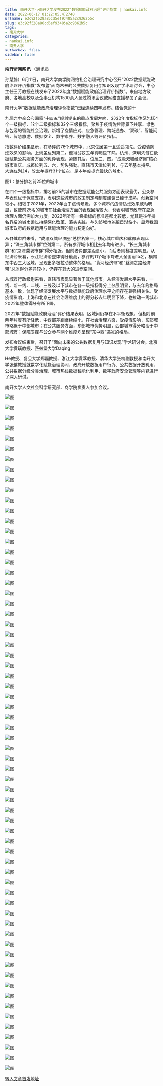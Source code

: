 ```yaml
---
title: 南开大学->南开大学发布2022“数据赋能政府治理”评价指数 | nankai.info
date: 2022-06-17 01:22:05.472740
urlname: e3c92f528a86cd5ef93485a2c9362b5c
slug: e3c92f528a86cd5ef93485a2c9362b5c
tags: 
- 南开大学
categories:
- nankai.info
- 南开大学
authorbox: false
sidebar: false
---
```

**南开新闻网讯** （通讯员

孙慧娟）6月11日，南开大学商学院网络社会治理研究中心召开“2022数据赋能政府治理评价指数”发布暨“面向未来的公共数据复用与知识发现”学术研讨会，中心主任王芳教授在线发布了2022年度“数据赋能政府治理评价指数”。来自地方政府、各地高校以及企事业机构1500余人通过腾讯会议或网络直播参加了会议。

南开大学“数据赋能政府治理评价指数”已经连续四年发布。结合党的十
<!--more-->
九届六中全会和国家“十四五”规划提出的重点发展方向，2022年度指标体系包括4个一级指标、12个二级指标和32个三级指标，聚焦于疫情防控背景下共享、绿色与包容的智能社会治理，新增了疫情应对、应急管理、跨域通办、“双碳”、智能问答、智慧旅游、数据安全、数字素养、数字融入等评价指标。

指数评价结果显示，在参评的76个城市中，北京位居第一且遥遥领先。受疫情防控效果的影响，上海虽位列第二，但得分较去年有明显下降。杭州、深圳凭借在数据赋能公共服务方面的优异表现，紧随其后，位居三、四。“成渝双城经济圈”核心城市重庆、成都位列五、六，势头强劲。直辖市天津位列16，与去年基本持平。大连位列24，较去年提升31个位次，是本年度提升最快的城市。

图1：总分排名前25位的城市

在四个一级指标中，排名前25的城市在数据赋能公共服务方面表现最优，公众参与表现优于保障支撑，表明这些城市的政策制定与制度建设已臻于成熟，创新空间较小。相较于2021年，2022年由于疫情频发，多个城市的疫情防控效果波动明显，致使前25名的城市在社会治理方面的表现回落较大，也表明城市政府在应急治理方面仍需加大力度。2022年所有一级指标的标准差都比较低，尤其是往年排名靠后的城市通过持续深化改革、落实实践，与头部城市差距日渐缩小，显示我国城市政府的数据运用与赋能治理的能力稳定向好。

从各城市群来看，“成渝双城经济圈”总排名第一，核心城市重庆和成都表现优异；“珠三角城市群”位列第二，所有参评城市相比去年均有进步。“长三角城市群”和“京津冀城市群”得分相近，但前者内部差距更小，而后者则梯度差明显。从经济带来看，长江经济带整体得分最高，参评的11个城市均进入全国前15名，横跨东中西三大区域，呈现出多极拉动整体的格局。“黄河经济带”和“丝绸之路经济带”总体得分差异较小，仍存在较大的进步空间。

从城市行政级别来看，直辖市表现显著优于其他城市。从经济发展水平来看，一线、新一线、二线、三线及以下城市在各一级指标得分上分层明显，与去年的格局基本一致，体现了经济发展水平与数据赋能政府治理水平之间存在较强相关性。受疫情影响，上海和北京在社会治理维度上的得分较去年明显下降，也拉动一线城市2022年整体得分有所下降。

2022年“数据赋能政府治理”评价结果表明，区域间仍存在不平衡现象，但相对前两年程度有所降低，中西部差距继续缩小。在社会治理方面，受疫情影响，东部城市略低于中部城市；在公共服务方面，东部城市优势明显，西部城市得分略高于中部城市；保障支撑与公众参与两个维度均呈现“东中西”递减的格局。

发布会议结束后，召开了“面向未来的公共数据复用与知识发现”学术研讨会。北京大学黄璜教授、匹兹堡大学Daqing

He教授、复旦大学郑磊教授、浙江大学黄萃教授、清华大学张楠副教授和南开大学张健教授就数字化赋能治理协同、政府开放数据用户行为、公共数据开放利用、公共数据分级分类治理、城市热线数据智能化利用、数字政府安全管理等内容进行了深入研讨。

南开大学人文社会科学研究部、商学院负责人参加会议。

![图](http://news.nankai.edu.cn/ywsd/system/2022/06/13/g)

![图](http://news.nankai.edu.cn/ywsd/system/2022/06/13/n)

![图](http://news.nankai.edu.cn/ywsd/system/2022/06/13/p)

![图](http://news.nankai.edu.cn/ywsd/system/2022/06/13/)

![图](http://news.nankai.edu.cn/ywsd/system/2022/06/13/1)

![图](http://news.nankai.edu.cn/ywsd/system/2022/06/13/b)

![图](http://news.nankai.edu.cn/ywsd/system/2022/06/13/d)

![图](http://news.nankai.edu.cn/ywsd/system/2022/06/13/4)

![图](http://news.nankai.edu.cn/ywsd/system/2022/06/13/2)

![图](http://news.nankai.edu.cn/ywsd/system/2022/06/13/b)

![图](http://news.nankai.edu.cn/ywsd/system/2022/06/13/f)

![图](http://news.nankai.edu.cn/ywsd/system/2022/06/13/b)

![图](http://news.nankai.edu.cn/ywsd/system/2022/06/13/_)

![图](http://news.nankai.edu.cn/ywsd/system/2022/06/13/6)

![图](http://news.nankai.edu.cn/ywsd/system/2022/06/13/3)

![图](http://news.nankai.edu.cn/ywsd/system/2022/06/13/2)

![图](http://news.nankai.edu.cn/ywsd/system/2022/06/13/6)

![图](http://news.nankai.edu.cn/ywsd/system/2022/06/13/4)

![图](http://news.nankai.edu.cn/ywsd/system/2022/06/13/0)

![图](http://news.nankai.edu.cn/ywsd/system/2022/06/13/0)

![图](http://news.nankai.edu.cn/ywsd/system/2022/06/13/0)

![图](http://news.nankai.edu.cn/ywsd/system/2022/06/13/3)

![图](http://news.nankai.edu.cn/ywsd/system/2022/06/13/0)

![图](http://news.nankai.edu.cn/ywsd/system/2022/06/13/0)

![图](http://news.nankai.edu.cn/)

![图](http://news.nankai.edu.cn/ywsd/system/2022/06/13/2)

![图](http://news.nankai.edu.cn/ywsd/system/2022/06/13/6)

![图](http://news.nankai.edu.cn/ywsd/system/2022/06/13/4)

![图](http://news.nankai.edu.cn/)

![图](http://news.nankai.edu.cn/ywsd/system/2022/06/13/0)

![图](http://news.nankai.edu.cn/ywsd/system/2022/06/13/0)

![图](http://news.nankai.edu.cn/ywsd/system/2022/06/13/0)

![图](http://news.nankai.edu.cn/)

![图](http://news.nankai.edu.cn/ywsd/system/2022/06/13/3)

![图](http://news.nankai.edu.cn/ywsd/system/2022/06/13/0)

![图](http://news.nankai.edu.cn/ywsd/system/2022/06/13/0)

![图](http://news.nankai.edu.cn/)

![图](http://news.nankai.edu.cn/ywsd/system/2022/06/13/c)

![图](http://news.nankai.edu.cn/ywsd/system/2022/06/13/i)

![图](http://news.nankai.edu.cn/ywsd/system/2022/06/13/p)

![图](http://news.nankai.edu.cn/)

![图](http://news.nankai.edu.cn/ywsd/system/2022/06/13/n)

![图](http://news.nankai.edu.cn/ywsd/system/2022/06/13/c)

![图](http://news.nankai.edu.cn/ywsd/system/2022/06/13/)

![图](http://news.nankai.edu.cn/ywsd/system/2022/06/13/u)

![图](http://news.nankai.edu.cn/ywsd/system/2022/06/13/d)

![图](http://news.nankai.edu.cn/ywsd/system/2022/06/13/e)

![图](http://news.nankai.edu.cn/ywsd/system/2022/06/13/)

![图](http://news.nankai.edu.cn/ywsd/system/2022/06/13/i)

![图](http://news.nankai.edu.cn/ywsd/system/2022/06/13/a)

![图](http://news.nankai.edu.cn/ywsd/system/2022/06/13/k)

![图](http://news.nankai.edu.cn/ywsd/system/2022/06/13/n)

![图](http://news.nankai.edu.cn/ywsd/system/2022/06/13/a)

![图](http://news.nankai.edu.cn/ywsd/system/2022/06/13/n)

![图](http://news.nankai.edu.cn/ywsd/system/2022/06/13/)

![图](http://news.nankai.edu.cn/ywsd/system/2022/06/13/s)

![图](http://news.nankai.edu.cn/ywsd/system/2022/06/13/w)

![图](http://news.nankai.edu.cn/ywsd/system/2022/06/13/e)

![图](http://news.nankai.edu.cn/ywsd/system/2022/06/13/n)

![图](http://news.nankai.edu.cn/)

![图](http://news.nankai.edu.cn/)

![图](http://news.nankai.edu.cn/ywsd/system/2022/06/13/:)

![图](http://news.nankai.edu.cn/ywsd/system/2022/06/13/p)

![图](http://news.nankai.edu.cn/ywsd/system/2022/06/13/t)

![图](http://news.nankai.edu.cn/ywsd/system/2022/06/13/t)

![图](http://news.nankai.edu.cn/ywsd/system/2022/06/13/h)

[转入文章首发地址](http://news.nankai.edu.cn/ywsd/system/2022/06/13/030051697.shtml)